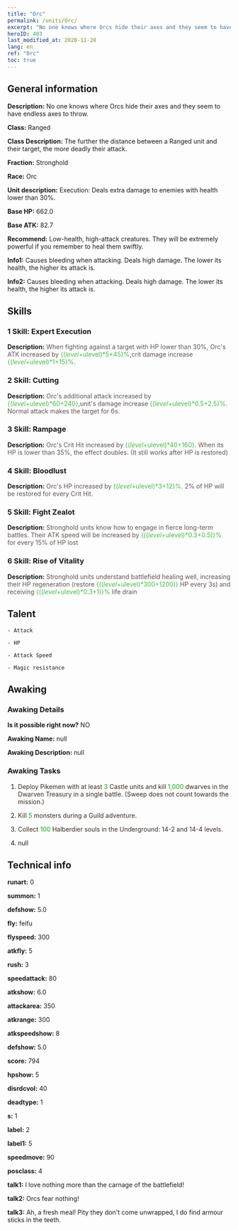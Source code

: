```yaml
---
title: "Orc"
permalink: /units/Orc/
excerpt: "No one knows where Orcs hide their axes and they seem to have endless axes to throw."
heroID: 403
last_modified_at: 2020-11-20
lang: en
ref: "Orc"
toc: true
---
```

## General information
 **Description:** No one knows where Orcs hide their axes and they seem to have endless axes to throw.

 **Class:** Ranged

 **Class Description:** The further the distance between a Ranged unit and their target, the more deadly their attack.

 **Fraction:** Stronghold

 **Race:** Orc

 **Unit description:** Execution: Deals extra damage to enemies with health lower than 30%.

 **Base HP:** 662.0

 **Base ATK:** 82.7

 **Recommend:** Low-health, high-attack creatures. They will be extremely powerful if you remember to heal them swiftly.

 **Info1:** Causes bleeding when attacking. Deals high damage. The lower its health, the higher its attack is.

 **Info2:** Causes bleeding when attacking. Deals high damage. The lower its health, the higher its attack is.

## Skills
### 1 Skill: Expert Execution
 **Description:** <span style="color: #645252">When fighting against a target with HP lower than 30%, Orc's ATK increased by <span style="color: black"><span style="color: #48b946">{($level+$ulevel)*5+45}%<span style="color: black"><span style="color: #645252">,crit damage increase <span style="color: black"><span style="color: #48b946">{($level+$ulevel)*1+15}%<span style="color: black"><span style="color: #645252">.<span style="color: black">

### 2 Skill: Cutting
 **Description:** <span style="color: #645252">Orc's additional attack increased by <span style="color: black"><span style="color: #48b946">{($level+$ulevel)*60+240}<span style="color: black"><span style="color: #645252">,unit's damage increase <span style="color: black"><span style="color: #48b946">{($level+$ulevel)*0.5+2.5}%<span style="color: black"><span style="color: #645252">. Normal attack makes the target <span style="color: black"><span style="color: #48b946"><Bleed><span style="color: black"><span style="color: #645252"> for 6s.<span style="color: black">

### 3 Skill: Rampage
 **Description:** <span style="color: #645252">Orc's Crit Hit increased by <span style="color: black"><span style="color: #48b946">{($level+$ulevel)*40+160}<span style="color: black"><span style="color: #645252">. When its HP is lower than 35%, the effect doubles. (It still works after HP is restored)<span style="color: black">

### 4 Skill: Bloodlust
 **Description:** <span style="color: #645252">Orc's HP increased by <span style="color: black"><span style="color: #48b946">{($level+$ulevel)*3+12}%<span style="color: black"><span style="color: #645252">. 2% of HP will be restored for every Crit Hit.<span style="color: black">

### 5 Skill: Fight Zealot
 **Description:** <span style="color: #645252">Stronghold units know how to engage in fierce long-term battles. Their ATK speed will be increased by <span style="color: black"><span style="color: #48b946">{(($level+$ulevel)*0.3+0.5)}%<span style="color: black"><span style="color: #645252"> for every 15% of HP lost<span style="color: black">

### 6 Skill: Rise of Vitality
 **Description:** <span style="color: #645252">Stronghold units understand battlefield healing well, increasing their HP regeneration (restore <span style="color: black"><span style="color: #48b946">{(($level+$ulevel)*300+1200)}<span style="color: black"><span style="color: #645252"> HP every 3s) and receiving <span style="color: black"><span style="color: #48b946">{(($level+$ulevel)*0.3+1)}%<span style="color: black"><span style="color: #645252"> life drain<span style="color: black">

## Talent

    - Attack

    - HP

    - Attack Speed

    - Magic resistance

## Awaking
### Awaking Details
 **Is it possible right now?** NO

 **Awaking Name:** null

 **Awaking Description:** null

### Awaking Tasks
 1. <span style="color: #3c2a1e">Deploy Pikemen with at least <span style="color: black"><span style="color: #1ca216">3<span style="color: black"><span style="color: #3c2a1e"> Castle units and kill <span style="color: black"><span style="color: #1ca216">1,000<span style="color: black"><span style="color: #3c2a1e"> dwarves in the Dwarven Treasury in a single battle. (Sweep does not count towards the mission.)<span style="color: black">

 2. <span style="color: #3c2a1e">Kill <span style="color: black"><span style="color: #1ca216">5<span style="color: black"><span style="color: #3c2a1e"> monsters during a Guild adventure.<span style="color: black">

 3. <span style="color: #3c2a1e">Collect <span style="color: black"><span style="color: #1ca216">100<span style="color: black"><span style="color: #3c2a1e"> Halberdier souls in the Underground: 14-2 and 14-4 levels.<span style="color: black">

 4. null

## Technical info
 **runart:** 0

 **summon:** 1

 **defshow:** 5.0

 **fly:** feifu

 **flyspeed:** 300

 **atkfly:** 5

 **rush:** 3

 **speedattack:** 80

 **atkshow:** 6.0

 **attackarea:** 350

 **atkrange:** 300

 **atkspeedshow:** 8

 **defshow:** 5.0

 **score:** 794

 **hpshow:** 5

 **disrdcvol:** 40

 **deadtype:** 1

 **s:** 1

 **label:** 2

 **label1:** 5

 **speedmove:** 90

 **posclass:** 4

 **talk1:** I love nothing more than the carnage of the battlefield!

 **talk2:** Orcs fear nothing!

 **talk3:** Ah, a fresh meal! Pity they don't come unwrapped, I do find armour sticks in the teeth.

